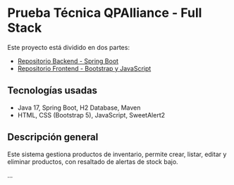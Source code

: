 # Prueba Técnica QPAlliance - Full Stack

Este proyecto está dividido en dos partes:

- [Repositorio Backend - Spring Boot](https://github.com/Montyer930/prueba_tecnica_QPAlliance/tree/main/Backend/inventario)
- [Repositorio Frontend - Bootstrap y JavaScript](https://github.com/Montyer930/prueba_tecnica_QPAlliance/tree/main/Frontend)

## Tecnologías usadas
- Java 17, Spring Boot, H2 Database, Maven
- HTML, CSS (Bootstrap 5), JavaScript, SweetAlert2

## Descripción general
Este sistema gestiona productos de inventario, permite crear, listar, editar y eliminar productos, con resaltado de alertas de stock bajo.

...
